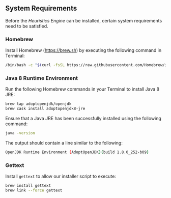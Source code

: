 ## System Requirements

Before the _Heuristics Engine_ can be installed, certain system requirements need to be satisfied.

### Homebrew

Install Homebrew (<https://brew.sh>) by executing the following command in Terminal:

```bash
/bin/bash -c "$(curl -fsSL https://raw.githubusercontent.com/Homebrew/install/master/install.sh)"
```

### Java 8 Runtime Environment

Run the following Homebrew commands in your Terminal to install Java 8 JRE:

```bash
brew tap adoptopenjdk/openjdk
brew cask install adoptopenjdk8-jre
```

Ensure that a Java JRE has been successfully installed using the following command:

```bash
java -version
```

The output should contain a line similar to the following:

```bash
OpenJDK Runtime Environment (AdoptOpenJDK)(build 1.8.0_252-b09)
```

### Gettext

Install `gettext` to allow our installer script to execute:

```bash
brew install gettext
brew link --force gettext
```
